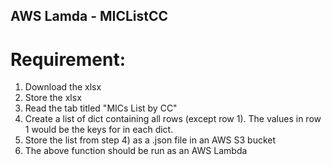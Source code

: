## AWS Lamda - MICListCC
# Requirement:

1. Download the xlsx
2. Store the xlsx
3. Read the tab titled "MICs List by CC"
4. Create a list of dict containing all rows (except row 1). The values in row 1 would be the keys for in each dict.
5. Store the list from step 4) as a .json file in an AWS S3 bucket
6. The above function should be run as an AWS Lambda
